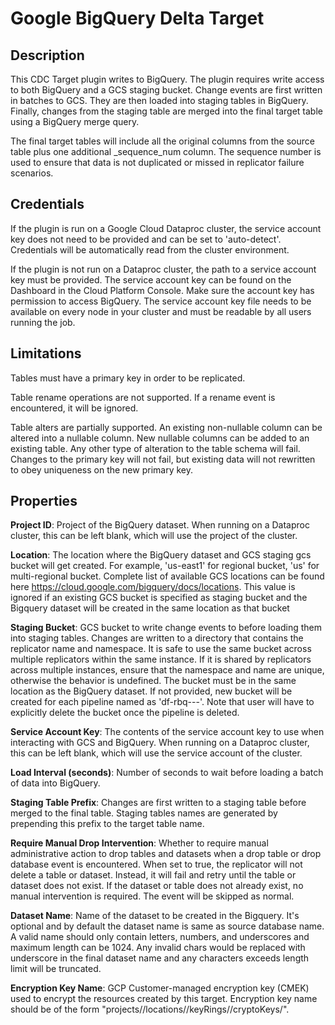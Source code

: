 # Google BigQuery Delta Target

Description
-----------
This CDC Target plugin writes to BigQuery. The plugin requires write access to both BigQuery and
a GCS staging bucket. Change events are first written in batches to GCS. They are then loaded into
staging tables in BigQuery. Finally, changes from the staging table are merged into the final target
table using a BigQuery merge query.

The final target tables will include all the original columns from the source table plus one additional
_sequence_num column. The sequence number is used to ensure that data is not duplicated or missed in
replicator failure scenarios.

Credentials
-----------
If the plugin is run on a Google Cloud Dataproc cluster, the service account key does not need to be
provided and can be set to 'auto-detect'.
Credentials will be automatically read from the cluster environment.

If the plugin is not run on a Dataproc cluster, the path to a service account key must be provided.
The service account key can be found on the Dashboard in the Cloud Platform Console.
Make sure the account key has permission to access BigQuery.
The service account key file needs to be available on every node in your cluster and
must be readable by all users running the job.

Limitations
-----------
Tables must have a primary key in order to be replicated.

Table rename operations are not supported. If a rename event is encountered, it will be ignored.

Table alters are partially supported. An existing non-nullable column can be altered into a nullable column.
New nullable columns can be added to an existing table. Any other type of alteration to the table schema
will fail. Changes to the primary key will not fail, but existing data will not rewritten to obey uniqueness
on the new primary key.

Properties
----------

**Project ID**: Project of the BigQuery dataset. When running on a Dataproc cluster, this can be left blank,
which will use the project of the cluster.

**Location**: The location where the BigQuery dataset and GCS staging gcs bucket will get created. For example, 'us-east1' 
for regional bucket, 'us' for multi-regional bucket. Complete list of available GCS locations can be found here 
https://cloud.google.com/bigquery/docs/locations. This value is ignored if an existing GCS bucket is specified as staging
bucket and the Bigquery dataset will be created in the same location as that bucket   

**Staging Bucket**: GCS bucket to write change events to before loading them into staging tables.
Changes are written to a directory that contains the replicator name and namespace. It is safe to use
the same bucket across multiple replicators within the same instance. If it is shared by replicators across
multiple instances, ensure that the namespace and name are unique, otherwise the behavior is undefined.
The bucket must be in the same location as the BigQuery dataset. If not provided, new bucket will be created for 
each pipeline named as 'df-rbq-<namespace-name>-<pipeline-name>-<deployment-timestamp>'. Note that user 
will have to explicitly delete the bucket once the pipeline is deleted.  

**Service Account Key**: The contents of the service account key to use when interacting with GCS and
BigQuery. When running on a Dataproc cluster, this can be left blank, which will use the service account
of the cluster.

**Load Interval (seconds)**: Number of seconds to wait before loading a batch of data into BigQuery.

**Staging Table Prefix**: Changes are first written to a staging table before merged to the final table.
Staging tables names are generated by prepending this prefix to the target table name.

**Require Manual Drop Intervention**: Whether to require manual administrative action to drop tables and
datasets when a drop table or drop database event is encountered. When set to true, the replicator will
not delete a table or dataset. Instead, it will fail and retry until the table or dataset does not exist.
If the dataset or table does not already exist, no manual intervention is required. The event will be
skipped as normal.

**Dataset Name**: Name of the dataset to be created in the Bigquery. It's optional and by default the dataset
name is same as source database name. A valid name should only contain letters, numbers, and underscores and
maximum length can be 1024. Any invalid chars would be replaced with underscore in the final dataset name and
any characters exceeds length limit will be truncated.

**Encryption Key Name**: GCP Customer-managed encryption key (CMEK) used to encrypt the resources created by this target. 
Encryption key name should be of the form "projects/<gcp-project-id>/locations/<key-location>/keyRings/<key-ring-name>/cryptoKeys/<key-name>".

